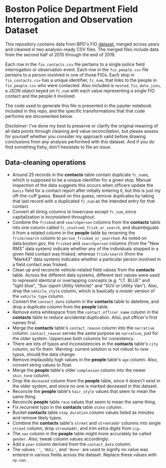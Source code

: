 # Boston Police Department Field Interrogation and Observation Dataset

This repository contains data from BPD's FIO [dataset](https://data.boston.gov/dataset/boston-police-department-fio), merged across years and cleaned in two analysis-ready CSV files. The merged files include data from the second half of 2015 through the end of 2019.

Each row in the `fio_contacts.csv` file pertains to a single police field interrogation or observation event. Each row in the `fio_people.csv` file pertains to a person involved in one of those FIOs. Each stop in `fio_contacts.csv` has a unique identifier, `fc_num`, that links to the people in `fio_people.csv` who were contacted. Also included is `nested_fio_data.json`, a JSON object keyed on `fc_num` with each value representing a single FIO contact and the people it involved.

The code used to generate this file is presented in the jupyter notebook included in this repo, and the specific transformations that that code performs are documented below.

_Disclaimer_: I've done my best to preserve or clarify the original meaning of all data points through cleaning and value reconciliation, but please assess for yourself whether you consider my approach valid before drawing conclusions from any analysis performed with this dataset. And if you _do_ find something fishy, don't hesistate to file an issue.

## Data-cleaning operations
- Around 25 records in the **contacts** table contain duplicate `fc_num`s, which is supposed to be a unique 
    identifier for a given stop. Manual inspection of the data suggests this occurs when officers update the `basis`
    field for a contact report after initially entering it, but this is just my off-the-cuff guess. Based on 
    this guess, remove duplicates by taking that last record with a duplicated `fc_num` as the intended entry for
    that contact.
- Convert all string columns to lowercase except `fc_num`, since capitalization is inconsistent throughout.
- Combine the `frisked` and `searchperson` columns from the **contacts** table into one column called `fc_involved_frisk_or_search`,
    and disambiguate it from a related column in the **people** table by renaming the `frisk/search` column to `person_frisked_or_searched`.
    As noted on data.boston.gov, the `frisked` and `searchperson` columns (from the "New RMS" data system) indicate whether any of the 
    individuals stopped in a given field contact was frisked, whereas `frisk/search` (from the "Mark43" data system) indicates whether
    a particular person involved in a field contact was frisked.
- Clean up and reconcile vehicle-related field values from the **contacts** table. Across the different data systems, different text values
    were used to represent identical or overlapping concepts (e.g. "LT. BLUE" and "light blue", "Suv (sport Utility Vehicle)" 
    and "SUV or Utility Van"). Also, drop the `vehicle_style` column, which is basically a noisier version of the `vehicle_type` column.
- Convert the `contact_date` column in the **contacts** table to datetime, 
    and drop a duplicate column from the **people** table.
- Remove extra whitespace from the `contact_officer_name` column in the **contacts** table 
    to reduce accidental duplication. Also, put officer's first names first.
- Merge the **contacts** table's `contact_reason` column into the `narrative` column. `contact_reason` serves the same purpose as `narrative`,
    just for the older system. Uppercase both columns for consistency.
- There are lots of typos and inconsistencies in the **contacts** table's `city` column, so fix them.
    Warning: current solution is not robust to *new* typos, should the data change.
- Remove implausibly high values in the **people** table's `age` column. Also, convert string values to float.
- Merge the **people** table's older `complexion` column into the newer `skin_tone` column.
- Drop the `deceased` column from the **people** table, since it doesn't exist in the older system, and since no one 
    is marked deceased in this dataset.
- Reconcile the **people** table's `hair_style` values that seem to mean the same thing.
- Reconcile **people** table `race` values that seem to mean the same thing.
- Fix recurrent typo in the **contacts** table `state` column.
- Bucket **contacts** table `stop_duration` column values listed as minutes and remove likely typos.
- Combine the **contacts** table's `street` and `streetaddr` columns into single `street` column, 
    drop `streedaddr`, and trim extra digits from `zip`.
- The `sex` column in the **people** table might more accurately be called `gender`. Also, tweak column values accordingly.
- Add a `year` column derived from the `contact_date` column.
- The values `''`, `'NULL'`, and `'None'` are used to signify no value was entered in various fields across the dataset.
    Replace these values with `np.nan`.